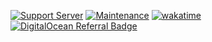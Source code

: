 [![Support Server](https://img.shields.io/discord/364313717720219651.svg?color=7289da&label=TrainerDex&logo=discord&style=flat)](https://discord.gg/bDPnJ2)
[![Maintenance](https://img.shields.io/static/v1?label=Maintained?&message=no&color=red&style=flat)](#)
[![wakatime](https://wakatime.com/badge/github/TrainerDex/Website.svg?style=flat)](https://wakatime.com/badge/github/TrainerDex/Website)
[![DigitalOcean Referral Badge](https://web-platforms.sfo2.digitaloceanspaces.com/WWW/Badge%202.svg)](https://www.digitalocean.com/?refcode=d460f1f82b74&utm_campaign=Referral_Invite&utm_medium=Referral_Program&utm_source=badge)

